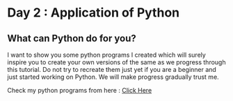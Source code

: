 # Day 2 : Application of Python

## What can Python do for you?

I want to show you some python programs I created which will surely inspire you to create your own versions of the same as we progress through this tutorial. Do not try to recreate them just yet if you are a beginner and just started working on Python. We will make progress gradually trust me.

Check my python programs from here : [Click Here](https://github.com/kishanrajput23/Personal-Python-Projects)
